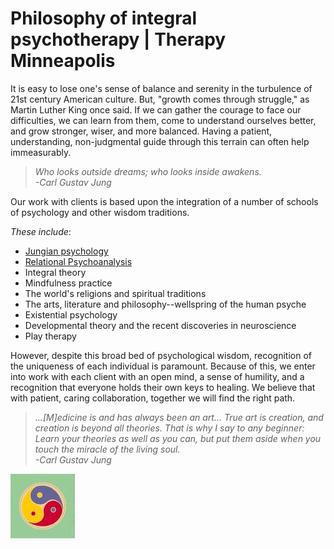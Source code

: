 # Philosophy of integral psychotherapy | Therapy Minneapolis

It is easy to lose one's sense of balance and serenity in the turbulence of 21st century American culture. But, "growth comes through struggle," as Martin Luther King once said. If we can gather the courage to face our difficulties, we can learn from them, come to understand ourselves better, and grow stronger, wiser, and more balanced. Having a patient, understanding, non-judgmental guide through this terrain can often help immeasurably.


  
> _Who looks outside dreams; who looks inside awakens._    
_-Carl Gustav Jung_

Our work with clients is based upon the integration of a number of schools of psychology and other wisdom traditions.

_These include_:

  * [Jungian psychology](/jungianpsychology.html)
  * [Relational Psychoanalysis](/relationalpsychoanalysis.html)
  * Integral theory
  * Mindfulness practice
  * The world's religions and spiritual traditions
  * The arts, literature and philosophy--wellspring of the human psyche
  * Existential psychology
  * Developmental theory and the recent discoveries in neuroscience
  * Play therapy

However, despite this broad bed of psychological wisdom, recognition of the uniqueness of each individual is paramount. Because of this, we enter into work with each client with an open mind, a sense of humility, and a recognition that everyone holds their own keys to healing. We believe that with patient, caring collaboration, together we will find the right path.
 

> _...[M]edicine is and has always been an art... True art is creation, and creation is beyond all theories. That is why I say to any beginner: Learn your theories as well as you can, but put them aside when you touch the miracle of the living soul._  
_-Carl Gustav Jung_

![](/files/tri-yang.jpg)
